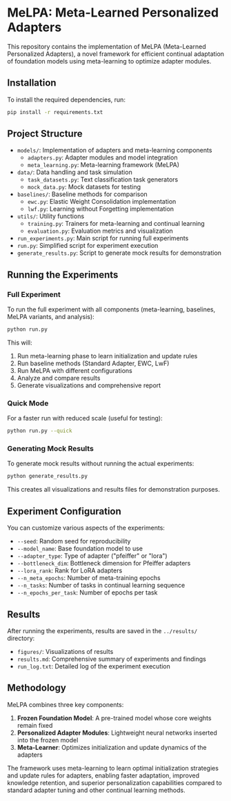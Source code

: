 # MeLPA: Meta-Learned Personalized Adapters

This repository contains the implementation of MeLPA (Meta-Learned Personalized Adapters), a novel framework for efficient continual adaptation of foundation models using meta-learning to optimize adapter modules.

## Installation

To install the required dependencies, run:

```bash
pip install -r requirements.txt
```

## Project Structure

- `models/`: Implementation of adapters and meta-learning components
  - `adapters.py`: Adapter modules and model integration
  - `meta_learning.py`: Meta-learning framework (MeLPA)
- `data/`: Data handling and task simulation
  - `task_datasets.py`: Text classification task generators
  - `mock_data.py`: Mock datasets for testing
- `baselines/`: Baseline methods for comparison
  - `ewc.py`: Elastic Weight Consolidation implementation
  - `lwf.py`: Learning without Forgetting implementation
- `utils/`: Utility functions
  - `training.py`: Trainers for meta-learning and continual learning
  - `evaluation.py`: Evaluation metrics and visualization
- `run_experiments.py`: Main script for running full experiments
- `run.py`: Simplified script for experiment execution
- `generate_results.py`: Script to generate mock results for demonstration

## Running the Experiments

### Full Experiment

To run the full experiment with all components (meta-learning, baselines, MeLPA variants, and analysis):

```bash
python run.py
```

This will:
1. Run meta-learning phase to learn initialization and update rules
2. Run baseline methods (Standard Adapter, EWC, LwF)
3. Run MeLPA with different configurations
4. Analyze and compare results
5. Generate visualizations and comprehensive report

### Quick Mode

For a faster run with reduced scale (useful for testing):

```bash
python run.py --quick
```

### Generating Mock Results

To generate mock results without running the actual experiments:

```bash
python generate_results.py
```

This creates all visualizations and results files for demonstration purposes.

## Experiment Configuration

You can customize various aspects of the experiments:

- `--seed`: Random seed for reproducibility
- `--model_name`: Base foundation model to use
- `--adapter_type`: Type of adapter ("pfeiffer" or "lora")
- `--bottleneck_dim`: Bottleneck dimension for Pfeiffer adapters
- `--lora_rank`: Rank for LoRA adapters
- `--n_meta_epochs`: Number of meta-training epochs
- `--n_tasks`: Number of tasks in continual learning sequence
- `--n_epochs_per_task`: Number of epochs per task

## Results

After running the experiments, results are saved in the `../results/` directory:

- `figures/`: Visualizations of results
- `results.md`: Comprehensive summary of experiments and findings
- `run_log.txt`: Detailed log of the experiment execution

## Methodology

MeLPA combines three key components:

1. **Frozen Foundation Model**: A pre-trained model whose core weights remain fixed
2. **Personalized Adapter Modules**: Lightweight neural networks inserted into the frozen model
3. **Meta-Learner**: Optimizes initialization and update dynamics of the adapters

The framework uses meta-learning to learn optimal initialization strategies and update rules for adapters, enabling faster adaptation, improved knowledge retention, and superior personalization capabilities compared to standard adapter tuning and other continual learning methods.